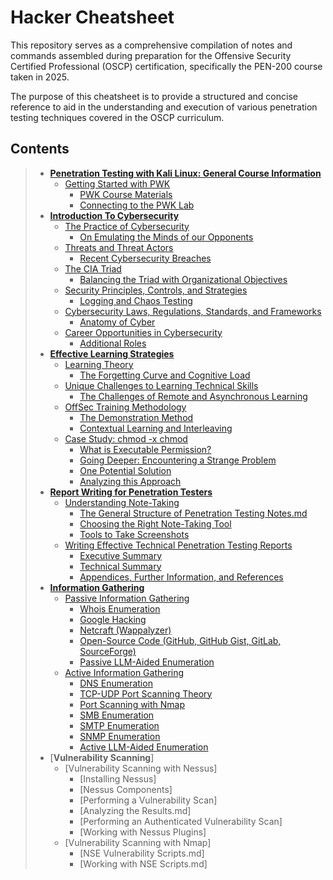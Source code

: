 # Hacker Cheatsheet

This repository serves as a comprehensive compilation of notes and commands assembled during preparation for the Offensive Security Certified Professional (OSCP) certification, specifically the PEN-200 course taken in 2025. 

The purpose of this cheatsheet is to provide a structured and concise reference to aid in the understanding and execution of various penetration testing techniques covered in the OSCP curriculum.

## Contents

>- [**Penetration Testing with Kali Linux: General Course Information**](https://github.com/caderob/hacker-cheatsheet/tree/main/Penetration%20Testing%20with%20Kali%20Linux%3A%20General%20Course%20Information)
>   - [Getting Started with PWK](https://github.com/caderob/hacker-cheatsheet/tree/main/Penetration%20Testing%20with%20Kali%20Linux%3A%20General%20Course%20Information/Getting%20Started%20with%20PWK)
>     - [PWK Course Materials](https://github.com/caderob/hacker-cheatsheet/blob/main/Penetration%20Testing%20with%20Kali%20Linux%3A%20General%20Course%20Information/Getting%20Started%20with%20PWK/PWK%20Course%20Materials.md)
>     - [Connecting to the PWK Lab](https://github.com/caderob/hacker-cheatsheet/blob/main/Penetration%20Testing%20with%20Kali%20Linux%3A%20General%20Course%20Information/Getting%20Started%20with%20PWK/Connecting%20to%20the%20PWK%20Lab.md)
>- [**Introduction To Cybersecurity**](https://github.com/caderob/hacker-cheatsheet/tree/main/Introduction%20To%20Cybersecurity)
>   - [The Practice of Cybersecurity](https://github.com/caderob/hacker-cheatsheet/tree/main/Introduction%20To%20Cybersecurity/The%20Practice%20of%20Cybersecurity)
>     - [On Emulating the Minds of our Opponents](https://github.com/caderob/hacker-cheatsheet/blob/main/Introduction%20To%20Cybersecurity/The%20Practice%20of%20Cybersecurity/On%20Emulating%20the%20Minds%20of%20our%20Opponents.md)
>   - [Threats and Threat Actors](https://github.com/caderob/hacker-cheatsheet/tree/main/Introduction%20To%20Cybersecurity/Threats%20and%20Threat%20Actors)
>     - [Recent Cybersecurity Breaches](https://github.com/caderob/hacker-cheatsheet/blob/main/Introduction%20To%20Cybersecurity/Threats%20and%20Threat%20Actors/Recent%20Cybersecurity%20Breaches.md) 
>   - [The CIA Triad](https://github.com/caderob/hacker-cheatsheet/tree/main/Introduction%20To%20Cybersecurity/The%20CIA%20Triad)
>     - [Balancing the Triad with Organizational Objectives](https://github.com/caderob/hacker-cheatsheet/blob/main/Introduction%20To%20Cybersecurity/The%20CIA%20Triad/Balancing%20the%20Triad%20with%20Organizational%20Objectives.md)
>   - [Security Principles, Controls, and Strategies](https://github.com/caderob/hacker-cheatsheet/tree/main/Introduction%20To%20Cybersecurity/Security%20Principles%2C%20Controls%2C%20and%20Strategies)
>     - [Logging and Chaos Testing](https://github.com/caderob/hacker-cheatsheet/blob/main/Introduction%20To%20Cybersecurity/Security%20Principles%2C%20Controls%2C%20and%20Strategies/Logging%20and%20Chaos%20Testing.md) 
>   - [Cybersecurity Laws, Regulations, Standards, and Frameworks](https://github.com/caderob/hacker-cheatsheet/tree/main/Introduction%20To%20Cybersecurity/Cybersecurity%20Laws%2C%20Regulations%2C%20Standards%2C%20and%20Frameworks)
>     - [Anatomy of Cyber](https://github.com/caderob/hacker-cheatsheet/blob/main/Introduction%20To%20Cybersecurity/Cybersecurity%20Laws%2C%20Regulations%2C%20Standards%2C%20and%20Frameworks/Anatomy%20of%20Cyber.md)
>   - [Career Opportunities in Cybersecurity](https://github.com/caderob/hacker-cheatsheet/tree/main/Introduction%20To%20Cybersecurity/Career%20Opportunities%20in%20Cybersecurity)
>     - [Additional Roles](https://github.com/caderob/hacker-cheatsheet/blob/main/Introduction%20To%20Cybersecurity/Career%20Opportunities%20in%20Cybersecurity/Additional%20Roles.md)
>- [**Effective Learning Strategies**](https://github.com/caderob/hacker-cheatsheet/tree/main/Effective%20Learning%20Strategies)
>   - [Learning Theory](https://github.com/caderob/hacker-cheatsheet/tree/main/Effective%20Learning%20Strategies/Learning%20Theory)
>     - [The Forgetting Curve and Cognitive Load](https://github.com/caderob/hacker-cheatsheet/blob/main/Effective%20Learning%20Strategies/Learning%20Theory/The%20Forgetting%20Curve%20and%20Cognitive%20Load.md)
>   - [Unique Challenges to Learning Technical Skills](https://github.com/caderob/hacker-cheatsheet/tree/main/Effective%20Learning%20Strategies/Unique%20Challenges%20to%20Learning%20Technical%20Skills)
>     - [The Challenges of Remote and Asynchronous Learning](https://github.com/caderob/hacker-cheatsheet/blob/main/Effective%20Learning%20Strategies/Unique%20Challenges%20to%20Learning%20Technical%20Skills/The%20Challenges%20of%20Remote%20and%20Asynchronous%20Learning.md)
>   - [OffSec Training Methodology](https://github.com/caderob/hacker-cheatsheet/tree/main/Effective%20Learning%20Strategies/OffSec%20Training%20Methodology)
>     - [The Demonstration Method](https://github.com/caderob/hacker-cheatsheet/blob/main/Effective%20Learning%20Strategies/OffSec%20Training%20Methodology/The%20Demonstration%20Method.md)
>     - [Contextual Learning and Interleaving](https://github.com/caderob/hacker-cheatsheet/blob/main/Effective%20Learning%20Strategies/OffSec%20Training%20Methodology/Contextual%20Learning%20and%20Interleaving.md)
>   - [Case Study: chmod -x chmod](https://github.com/caderob/hacker-cheatsheet/tree/main/Effective%20Learning%20Strategies/Case%20Study%3A%20chmod%20-x%20chmod)
>     - [What is Executable Permission?](https://github.com/caderob/hacker-cheatsheet/blob/main/Effective%20Learning%20Strategies/Case%20Study%3A%20chmod%20-x%20chmod/What%20is%20Executable%20Permission.md)
>     - [Going Deeper: Encountering a Strange Problem](https://github.com/caderob/hacker-cheatsheet/blob/main/Effective%20Learning%20Strategies/Case%20Study%3A%20chmod%20-x%20chmod/Going%20Deeper%3A%20Encountering%20a%20Strange%20Problem.md)
>     - [One Potential Solution](https://github.com/caderob/hacker-cheatsheet/blob/main/Effective%20Learning%20Strategies/Case%20Study%3A%20chmod%20-x%20chmod/One%20Potential%20Solution.md)
>     - [Analyzing this Approach](https://github.com/caderob/hacker-cheatsheet/blob/main/Effective%20Learning%20Strategies/Case%20Study%3A%20chmod%20-x%20chmod/Analyzing%20this%20Approach.md)
>- [**Report Writing for Penetration Testers**](https://github.com/caderob/hacker-cheatsheet/tree/main/Report%20Writing%20for%20Penetration%20Testers)
>   - [Understanding Note-Taking](https://github.com/caderob/hacker-cheatsheet/tree/main/Report%20Writing%20for%20Penetration%20Testers/Understanding%20Note-Taking)
>     - [The General Structure of Penetration Testing Notes.md](https://github.com/caderob/hacker-cheatsheet/blob/main/Report%20Writing%20for%20Penetration%20Testers/Understanding%20Note-Taking/The%20General%20Structure%20of%20Penetration%20Testing%20Notes.md)
>     - [Choosing the Right Note-Taking Tool](https://github.com/caderob/hacker-cheatsheet/blob/main/Report%20Writing%20for%20Penetration%20Testers/Understanding%20Note-Taking/Choosing%20the%20Right%20Note-Taking%20Tool.md)
>     - [Tools to Take Screenshots](https://github.com/caderob/hacker-cheatsheet/blob/main/Report%20Writing%20for%20Penetration%20Testers/Understanding%20Note-Taking/Tools%20to%20Take%20Screenshots.md)
>   - [Writing Effective Technical Penetration Testing Reports](https://github.com/caderob/hacker-cheatsheet/tree/main/Report%20Writing%20for%20Penetration%20Testers/Writing%20Effective%20Technical%20Penetration%20Testing%20Reports)
>     - [Executive Summary](https://github.com/caderob/hacker-cheatsheet/blob/main/Report%20Writing%20for%20Penetration%20Testers/Writing%20Effective%20Technical%20Penetration%20Testing%20Reports/Executive%20Summary.md)
>     - [Technical Summary](https://github.com/caderob/hacker-cheatsheet/blob/main/Report%20Writing%20for%20Penetration%20Testers/Writing%20Effective%20Technical%20Penetration%20Testing%20Reports/Technical%20Summary.md)
>     - [Appendices, Further Information, and References](https://github.com/caderob/hacker-cheatsheet/blob/main/Report%20Writing%20for%20Penetration%20Testers/Writing%20Effective%20Technical%20Penetration%20Testing%20Reports/Appendices%2C%20Further%20Information%2C%20and%20References.md)
>- [**Information Gathering**](https://github.com/caderob/hacker-cheatsheet/tree/main/Information%20Gathering)
>   - [Passive Information Gathering](https://github.com/caderob/hacker-cheatsheet/tree/main/Information%20Gathering/Passive%20Information%20Gathering)
>     - [Whois Enumeration](https://github.com/caderob/hacker-cheatsheet/blob/main/Information%20Gathering/Passive%20Information%20Gathering/Whois%20Enumeration.md)
>     - [Google Hacking](https://github.com/caderob/hacker-cheatsheet/blob/main/Information%20Gathering/Passive%20Information%20Gathering/Google%20Hacking.md)
>     - [Netcraft (Wappalyzer)](https://github.com/caderob/hacker-cheatsheet/blob/main/Information%20Gathering/Passive%20Information%20Gathering/Netcraft%20(Wappalyzer).md)
>     - [Open-Source Code (GitHub, GitHub Gist, GitLab, SourceForge)](https://github.com/caderob/hacker-cheatsheet/blob/main/Information%20Gathering/Passive%20Information%20Gathering/Open-Source%20Code%20(GitHub%2C%20GitHub%20Gist%2C%20GitLab%2C%20SourceForge).md)
>     - [Passive LLM-Aided Enumeration](https://github.com/caderob/hacker-cheatsheet/blob/main/Information%20Gathering/Passive%20Information%20Gathering/Passive%20LLM-Aided%20Enumeration.md)
>   - [Active Information Gathering](https://github.com/caderob/hacker-cheatsheet/tree/main/Information%20Gathering/Active%20Information%20Gathering)
>     - [DNS Enumeration](https://github.com/caderob/hacker-cheatsheet/blob/main/Information%20Gathering/Active%20Information%20Gathering/DNS%20Enumeration.md)
>     - [TCP-UDP Port Scanning Theory](https://github.com/caderob/hacker-cheatsheet/blob/main/Information%20Gathering/Active%20Information%20Gathering/TCP%20UDP%20Port%20Scanning%20Theory.md)
>     - [Port Scanning with Nmap](https://github.com/caderob/hacker-cheatsheet/blob/main/Information%20Gathering/Active%20Information%20Gathering/Port%20Scanning%20with%20Nmap.md)
>     - [SMB Enumeration](https://github.com/caderob/hacker-cheatsheet/blob/main/Information%20Gathering/Active%20Information%20Gathering/SMB%20Enumeration.md)
>     - [SMTP Enumeration](https://github.com/caderob/hacker-cheatsheet/blob/main/Information%20Gathering/Active%20Information%20Gathering/SMTP%20Enumeration.md)
>     - [SNMP Enumeration](https://github.com/caderob/hacker-cheatsheet/blob/main/Information%20Gathering/Active%20Information%20Gathering/SNMP%20Enumeration.md)
>     - [Active LLM-Aided Enumeration](https://github.com/caderob/hacker-cheatsheet/blob/main/Information%20Gathering/Active%20Information%20Gathering/Active%20LLM-Aided%20Enumeration.md)
>- [**Vulnerability Scanning**]
>   - [Vulnerability Scanning with Nessus]
>     - [Installing Nessus]
>     - [Nessus Components]
>     - [Performing a Vulnerability Scan]
>     - [Analyzing the Results.md]
>     - [Performing an Authenticated Vulnerability Scan]
>     - [Working with Nessus Plugins]
>   - [Vulnerability Scanning with Nmap]
>     - [NSE Vulnerability Scripts.md]
>     - [Working with NSE Scripts.md]
